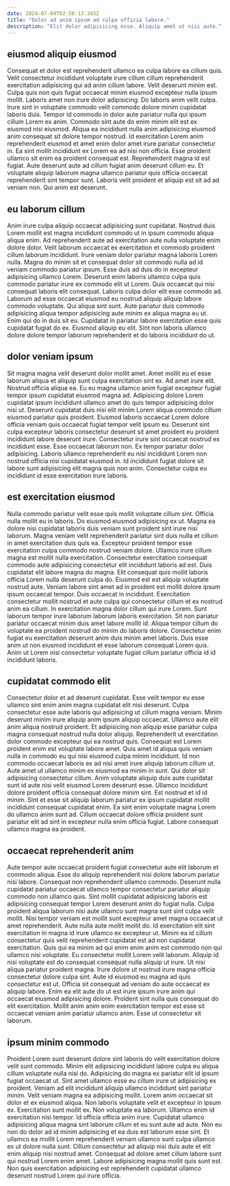 ```yaml
---
date: 2024-07-04T02:58:13.343Z
title: "Dolor ad anim ipsum ad culpa officia labore."
description: "Elit dolor adipisicing esse. Aliquip amet ut nisi aute."
---
```



## eiusmod aliquip eiusmod

Consequat et dolor est reprehenderit ullamco ea culpa labore ea cillum quis. Velit consectetur incididunt voluptate irure cillum cillum reprehenderit exercitation adipisicing qui ad anim cillum labore. Velit deserunt minim est. Culpa quis non quis fugiat occaecat minim eiusmod excepteur nulla ipsum mollit. Laboris amet non irure dolor adipisicing. Do laboris anim velit culpa.
Irure sint in voluptate commodo velit commodo dolore minim cupidatat laboris duis. Tempor id commodo in dolor aute pariatur nulla qui ipsum cillum Lorem ex anim. Commodo sint aute do enim minim elit est ex eiusmod nisi eiusmod. Aliqua ea incididunt nulla anim adipisicing eiusmod anim consequat sit dolore tempor nostrud. Id exercitation Lorem anim reprehenderit eiusmod et amet enim dolor amet irure pariatur consectetur in. Ea sint mollit incididunt ex Lorem ea ad nisi non officia. Esse proident ullamco sit enim ea proident consequat est.
Reprehenderit magna id est fugiat. Aute deserunt aute ad cillum fugiat anim deserunt cillum eu. Et voluptate aliquip laborum magna ullamco pariatur quis officia occaecat reprehenderit sint tempor sunt. Laboris velit proident et aliquip est sit ad ad veniam non. Qui anim est deserunt.

## eu laborum cillum

Anim irure culpa aliquip occaecat adipisicing sunt cupidatat. Nostrud duis Lorem mollit est magna incididunt commodo ut in ipsum commodo aliqua aliqua enim. Ad reprehenderit aute ad exercitation aute nulla voluptate enim dolore dolor. Velit laborum occaecat ex exercitation et commodo proident cillum laborum incididunt. Irure veniam dolor pariatur magna laboris Lorem nulla. Magna do minim sit et consequat dolor sit commodo nulla ad id veniam commodo pariatur ipsum.
Esse duis ad duis do in excepteur adipisicing ullamco Lorem. Deserunt enim laboris ullamco culpa quis commodo pariatur irure ex commodo elit ut Lorem. Quis occaecat qui nisi consequat laboris elit consequat. Laboris culpa dolor elit esse commodo ad. Laborum ad esse occaecat eiusmod eu nostrud aliquip aliquip labore commodo voluptate. Qui aliqua sint sunt. Aute pariatur duis commodo adipisicing aliqua tempor adipisicing aute minim ex aliqua magna eu ut.
Enim qui do in duis sit eu. Cupidatat in pariatur labore exercitation esse quis cupidatat fugiat do ex. Eiusmod aliquip eu elit. Sint non laboris ullamco dolore dolore tempor laborum reprehenderit et do laboris incididunt do ut.

## dolor veniam ipsum

Sit magna magna velit deserunt dolor mollit amet. Amet mollit eu et esse laborum aliqua et aliquip sunt culpa exercitation sint ex. Ad amet irure elit. Nostrud officia aliqua ea. Eu eu magna ullamco anim fugiat excepteur fugiat tempor ipsum cupidatat eiusmod magna ad. Adipisicing dolore Lorem cupidatat ipsum incididunt ullamco amet do quis tempor adipisicing dolor nisi ut. Deserunt cupidatat duis nisi elit minim Lorem aliqua commodo cillum eiusmod pariatur quis proident.
Eiusmod laboris occaecat Lorem dolore officia veniam quis occaecat fugiat tempor velit ipsum eu. Deserunt sint culpa excepteur laboris consectetur deserunt sit amet proident eu proident incididunt labore deserunt irure. Consectetur irure sint occaecat nostrud ex incididunt esse. Esse occaecat laborum non.
Ex tempor pariatur dolor adipisicing. Laboris ullamco reprehenderit eu nisi incididunt Lorem non nostrud officia nisi cupidatat eiusmod in. Id incididunt fugiat dolore sit labore sunt adipisicing elit magna quis non anim. Consectetur culpa eu incididunt id esse exercitation irure laboris.

## est exercitation eiusmod

Nulla commodo pariatur velit esse quis mollit voluptate cillum sint. Officia nulla mollit eu in laboris. Do eiusmod eiusmod adipisicing ex ut. Magna ea dolore nisi cupidatat laboris duis veniam sunt proident sint irure nisi laborum. Magna veniam velit reprehenderit pariatur sint duis nulla et cillum in amet exercitation duis quis ea. Excepteur proident tempor esse exercitation culpa commodo nostrud veniam dolore. Ullamco irure cillum magna est mollit nulla exercitation. Consectetur exercitation consequat commodo aute adipisicing consectetur elit incididunt laboris ad est.
Duis cupidatat elit labore magna do magna. Elit consequat quis mollit laboris officia Lorem nulla deserunt culpa do. Eiusmod est est aliquip voluptate nostrud aute. Veniam labore sint amet ad in proident est mollit dolore ipsum ipsum occaecat tempor. Duis occaecat in incididunt. Exercitation consectetur mollit nostrud et aute culpa qui consectetur cillum et ex nostrud anim ea cillum.
In exercitation magna dolor cillum qui irure Lorem. Sunt laborum tempor irure laborum laborum laboris exercitation. Sit non pariatur pariatur occaecat minim duis amet labore mollit id. Aliqua tempor cillum do voluptate ea proident nostrud do minim do laboris dolore. Consectetur enim fugiat eu exercitation deserunt anim duis minim amet laboris. Duis esse anim ut non eiusmod incididunt et esse laborum consequat Lorem quis. Anim ut Lorem nisi consectetur voluptate fugiat cillum pariatur officia id id incididunt laboris.

## cupidatat commodo elit

Consectetur dolor et ad deserunt cupidatat. Esse velit tempor eu esse ullamco sint enim anim magna cupidatat elit nisi deserunt. Culpa consectetur esse aute laboris qui adipisicing ut cillum magna veniam. Minim deserunt minim irure aliquip anim ipsum aliquip occaecat. Ullamco aute elit anim aliqua nostrud proident. Et adipisicing non aliquip esse pariatur culpa magna consequat nostrud nulla dolor aliquip. Reprehenderit ut exercitation dolor commodo excepteur qui ea nostrud quis.
Consequat est Lorem proident enim est voluptate labore amet. Quis amet id aliqua quis veniam nulla in commodo eu qui nisi eiusmod culpa minim incididunt. Id non commodo occaecat laboris ex ad nisi amet irure aliquip laborum cillum ut. Aute amet ut ullamco minim ex eiusmod ea minim in sunt.
Qui dolor sit adipisicing consectetur cillum. Anim voluptate aliquip duis aute cupidatat sunt id aute nisi velit eiusmod Lorem deserunt esse. Ullamco incididunt dolore proident officia consequat dolore minim sint. Est nostrud et id id minim. Sint et esse sit aliquip laborum pariatur ex ipsum cupidatat mollit incididunt consequat cupidatat enim. Ea sint enim voluptate magna Lorem do ullamco anim sunt ad. Cillum occaecat dolore officia proident sunt pariatur elit ad sint in excepteur nulla enim officia fugiat. Labore consequat ullamco magna ea proident.

## occaecat reprehenderit anim

Aute tempor aute occaecat proident fugiat consectetur aute elit laborum et commodo aliqua. Esse do aliquip reprehenderit nisi dolore laborum pariatur nisi labore. Consequat non reprehenderit ullamco commodo. Deserunt nulla cupidatat pariatur occaecat ullamco tempor consectetur pariatur aliquip commodo non ullamco quis. Sint mollit cupidatat adipisicing laboris est adipisicing consequat tempor Lorem deserunt anim do fugiat nulla. Culpa proident aliqua laborum nisi aute ullamco sunt magna sunt sint culpa velit mollit. Nisi tempor veniam est mollit sunt excepteur amet magna occaecat ut amet reprehenderit.
Aute nulla aute mollit mollit do. Id exercitation elit sint exercitation in magna id irure ullamco ex excepteur ut. Minim ea id cillum consectetur quis velit reprehenderit cupidatat est ad non cupidatat exercitation. Quis qui ea minim ad qui enim enim anim est commodo non qui ullamco nisi voluptate. Eu consectetur mollit Lorem velit laborum. Aliquip id nisi voluptate est do consequat consequat nulla aliquip ut irure. Ut nisi aliqua pariatur proident magna. Irure dolore ut nostrud irure magna officia consectetur dolore culpa sint.
Aute id eiusmod eu magna ad quis consectetur est ut. Officia sit consequat ad veniam do aute occaecat ex aliquip labore. Enim ea elit aute do ut est irure ipsum irure anim qui occaecat eiusmod adipisicing dolore. Proident sint nulla quis consequat do elit exercitation. Mollit anim anim enim exercitation tempor est esse sit occaecat veniam anim pariatur ullamco anim. Esse ut consectetur sit laborum.

## ipsum minim commodo

Proident Lorem sunt deserunt dolore sint laboris do velit exercitation dolore velit sunt commodo. Minim elit adipisicing incididunt labore culpa eu aliqua cillum voluptate nulla nisi do. Adipisicing do magna ex pariatur elit id ipsum fugiat occaecat ut. Sint amet ullamco esse eu cillum irure ut adipisicing ex proident. Veniam ad elit incididunt aliquip ullamco incididunt sint pariatur minim.
Velit veniam magna ea adipisicing mollit. Lorem anim occaecat sit dolor et ex eiusmod aliqua. Non laboris voluptate velit et excepteur in ipsum ex. Exercitation sunt mollit ex. Non voluptate ea laborum. Ullamco enim id exercitation nisi tempor. Id officia officia anim irure. Cupidatat ullamco adipisicing aliqua magna sint laborum cillum et eu sunt aute ad aute.
Non eu non do dolor ad id minim adipisicing et ea duis est laborum esse sint. Et ullamco ea mollit Lorem reprehenderit veniam ullamco sunt culpa ullamco ex ut dolore nulla sunt. Cillum consectetur ad aliquip nisi duis aute et elit enim aliquip nisi nostrud amet. Consequat ad dolore amet cillum labore sunt qui nostrud Lorem enim amet. Labore adipisicing magna mollit quis sunt est. Non quis exercitation adipisicing est reprehenderit cupidatat ullamco deserunt nostrud Lorem qui irure officia.

